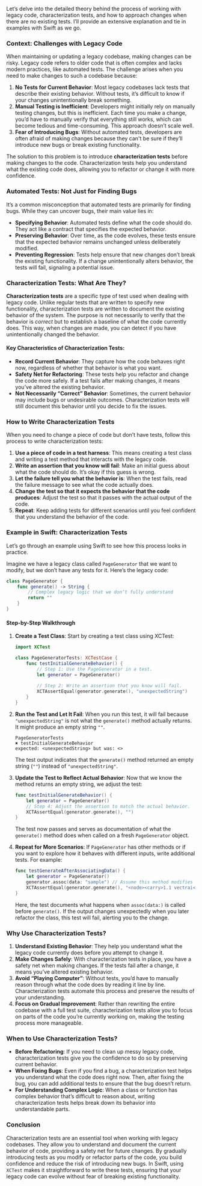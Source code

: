 Let’s delve into the detailed theory behind the process of working with legacy code, characterization tests, and how to approach changes when there are no existing tests. I’ll provide an extensive explanation and tie in examples with Swift as we go.

### Context: Challenges with Legacy Code
When maintaining or updating a legacy codebase, making changes can be risky. Legacy code refers to older code that is often complex and lacks modern practices, like automated tests. The challenge arises when you need to make changes to such a codebase because:

1. **No Tests for Current Behavior**: Most legacy codebases lack tests that describe their existing behavior. Without tests, it’s difficult to know if your changes unintentionally break something.
2. **Manual Testing is Inefficient**: Developers might initially rely on manually testing changes, but this is inefficient. Each time you make a change, you’d have to manually verify that everything still works, which can become tedious and time-consuming. This approach doesn’t scale well.
3. **Fear of Introducing Bugs**: Without automated tests, developers are often afraid of making changes because they can't be sure if they’ll introduce new bugs or break existing functionality.

The solution to this problem is to introduce **characterization tests** before making changes to the code. Characterization tests help you understand what the existing code does, allowing you to refactor or change it with more confidence.

### Automated Tests: Not Just for Finding Bugs
It’s a common misconception that automated tests are primarily for finding bugs. While they can uncover bugs, their main value lies in:

- **Specifying Behavior**: Automated tests define what the code should do. They act like a contract that specifies the expected behavior.
- **Preserving Behavior**: Over time, as the code evolves, these tests ensure that the expected behavior remains unchanged unless deliberately modified.
- **Preventing Regression**: Tests help ensure that new changes don’t break the existing functionality. If a change unintentionally alters behavior, the tests will fail, signaling a potential issue.

### Characterization Tests: What Are They?
**Characterization tests** are a specific type of test used when dealing with legacy code. Unlike regular tests that are written to specify new functionality, characterization tests are written to document the existing behavior of the system. The purpose is not necessarily to verify that the behavior is *correct* but to establish a baseline of what the code currently does. This way, when changes are made, you can detect if you have unintentionally changed the behavior.

#### Key Characteristics of Characterization Tests:
- **Record Current Behavior**: They capture how the code behaves right now, regardless of whether that behavior is what you want.
- **Safety Net for Refactoring**: These tests help you refactor and change the code more safely. If a test fails after making changes, it means you’ve altered the existing behavior.
- **Not Necessarily “Correct” Behavior**: Sometimes, the current behavior may include bugs or undesirable outcomes. Characterization tests will still document this behavior until you decide to fix the issues.

### How to Write Characterization Tests
When you need to change a piece of code but don’t have tests, follow this process to write characterization tests:

1. **Use a piece of code in a test harness**: This means creating a test class and writing a test method that interacts with the legacy code.
2. **Write an assertion that you know will fail**: Make an initial guess about what the code should do. It’s okay if this guess is wrong.
3. **Let the failure tell you what the behavior is**: When the test fails, read the failure message to see what the code actually does.
4. **Change the test so that it expects the behavior that the code produces**: Adjust the test so that it passes with the actual output of the code.
5. **Repeat**: Keep adding tests for different scenarios until you feel confident that you understand the behavior of the code.

### Example in Swift: Characterization Tests
Let’s go through an example using Swift to see how this process looks in practice.

Imagine we have a legacy class called `PageGenerator` that we want to modify, but we don’t have any tests for it. Here’s the legacy code:

```swift
class PageGenerator {
    func generate() -> String {
        // Complex legacy logic that we don’t fully understand
        return ""
    }
}
```

#### Step-by-Step Walkthrough

1. **Create a Test Class**: Start by creating a test class using XCTest:
   
   ```swift
   import XCTest

   class PageGeneratorTests: XCTestCase {
       func testInitialGenerateBehavior() {
           // Step 1: Use the PageGenerator in a test.
           let generator = PageGenerator()
           
           // Step 2: Write an assertion that you know will fail.
           XCTAssertEqual(generator.generate(), "unexpectedString")
       }
   }
   ```

2. **Run the Test and Let It Fail**: When you run this test, it will fail because `"unexpectedString"` is not what the `generate()` method actually returns. It might produce an empty string `""`.

   ```
   PageGeneratorTests
   ✖ testInitialGenerateBehavior
   expected: <unexpectedString> but was: <>
   ```

   The test output indicates that the `generate()` method returned an empty string (`""`) instead of `"unexpectedString"`.

3. **Update the Test to Reflect Actual Behavior**: Now that we know the method returns an empty string, we adjust the test:

   ```swift
   func testInitialGenerateBehavior() {
       let generator = PageGenerator()
       // Step 4: Adjust the assertion to match the actual behavior.
       XCTAssertEqual(generator.generate(), "")
   }
   ```

   The test now passes and serves as documentation of what the `generate()` method does when called on a fresh `PageGenerator` object.

4. **Repeat for More Scenarios**: If `PageGenerator` has other methods or if you want to explore how it behaves with different inputs, write additional tests. For example:

   ```swift
   func testGenerateAfterAssociatingData() {
       let generator = PageGenerator()
       generator.assoc(data: "sample") // Assume this method modifies the state.
       XCTAssertEqual(generator.generate(), "<node><carry>1.1 vectrai</carry></node>")
   }
   ```

   Here, the test documents what happens when `assoc(data:)` is called before `generate()`. If the output changes unexpectedly when you later refactor the class, this test will fail, alerting you to the change.

### Why Use Characterization Tests?
1. **Understand Existing Behavior**: They help you understand what the legacy code currently does before you attempt to change it.
2. **Make Changes Safely**: With characterization tests in place, you have a safety net when making changes. If the tests fail after a change, it means you’ve altered existing behavior.
3. **Avoid “Playing Computer”**: Without tests, you’d have to manually reason through what the code does by reading it line by line. Characterization tests automate this process and preserve the results of your understanding.
4. **Focus on Gradual Improvement**: Rather than rewriting the entire codebase with a full test suite, characterization tests allow you to focus on parts of the code you’re currently working on, making the testing process more manageable.

### When to Use Characterization Tests?
- **Before Refactoring**: If you need to clean up messy legacy code, characterization tests give you the confidence to do so by preserving current behavior.
- **When Fixing Bugs**: Even if you find a bug, a characterization test helps you understand what the code does right now. Then, after fixing the bug, you can add additional tests to ensure that the bug doesn’t return.
- **For Understanding Complex Logic**: When a class or function has complex behavior that’s difficult to reason about, writing characterization tests helps break down its behavior into understandable parts.

### Conclusion
Characterization tests are an essential tool when working with legacy codebases. They allow you to understand and document the current behavior of code, providing a safety net for future changes. By gradually introducing tests as you modify or refactor parts of the code, you build confidence and reduce the risk of introducing new bugs. In Swift, using `XCTest` makes it straightforward to write these tests, ensuring that your legacy code can evolve without fear of breaking existing functionality.
